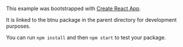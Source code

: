 This example was bootstrapped with [Create React App](https://github.com/facebook/create-react-app).

It is linked to the btnu package in the parent directory for development purposes.

You can run `npm install` and then `npm start` to test your package.
